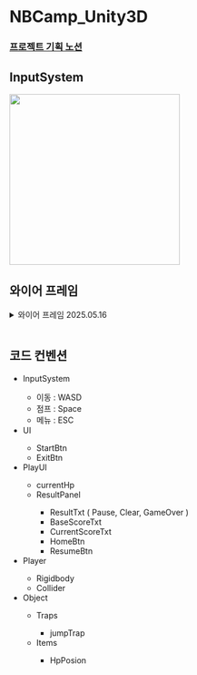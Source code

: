 # NBCamp_Unity3D
### [프로젝트 기획 노션](https://tough-jasmine-54c.notion.site/1f52397b2e6d80dbb4f9d228173504d8?pvs=74)
## InputSystem
<img src="https://github.com/user-attachments/assets/a90f98ae-9516-4b37-9fdb-7c01a4c29948" width="300"/><br>
## 와이어 프레임
<details>
  <summary>와이어 프레임 2025.05.16</summary>
  <img src="https://github.com/user-attachments/assets/afe327fd-09ff-4d6f-8836-e6e2d4dc8208"/>
</details><br>

## 코드 컨벤션
</ul>
  <ul>
    <li>InputSystem</li>
    <ul>
      <li>이동 : WASD</li>
      <li>점프 : Space</li>
      <li>메뉴 : ESC</li>
    </ul>
    <li>UI</li>
    <ul>
      <li>StartBtn</li>
      <li>ExitBtn</li>
    </ul>
    <li>PlayUI</li>
    <ul>
      <li>currentHp</li>
      <li>ResultPanel</li>
      <ul>
        <li>ResultTxt ( Pause, Clear, GameOver )</li>
        <li>BaseScoreTxt</li>
        <li>CurrentScoreTxt</li>
        <li>HomeBtn</li>
        <li>ResumeBtn</li>
      </ul>
    </ul>
    <li>Player</li>
    <ul>
      <li>Rigidbody</li>
      <li>Collider</li>
    </ul>
    <li>Object</li>
    <ul>
      <li>Traps</li>
      <ul>
        <li>jumpTrap</li>
      </ul>
      <li>Items</li>
      <ul>
        <li>HpPosion</li>
      </ul>
    </ul>
  </ul>
